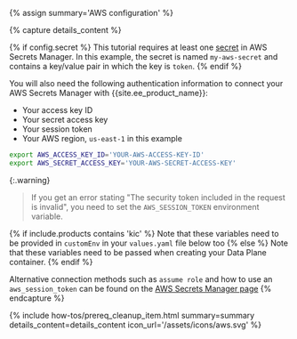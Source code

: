 {% assign summary='AWS configuration' %}

{% capture details_content %}

{% if config.secret %}
This tutorial requires at least one [secret](https://docs.aws.amazon.com/secretsmanager/latest/userguide/create_secret.html) in AWS Secrets Manager. In this example, the secret is named `my-aws-secret` and contains a key/value pair in which the key is `token`.
{% endif %}

You will also need the following authentication information to connect your AWS Secrets Manager with {{site.ee_product_name}}:
- Your access key ID
- Your secret access key
- Your session token
- Your AWS region, `us-east-1` in this example

```sh
export AWS_ACCESS_KEY_ID='YOUR-AWS-ACCESS-KEY-ID'
export AWS_SECRET_ACCESS_KEY='YOUR-AWS-SECRET-ACCESS-KEY'
```

{:.warning}
> If you get an error stating "The security token included in the request is invalid", you need to set the `AWS_SESSION_TOKEN` environment variable.

{% if include.products contains 'kic' %}
Note that these variables need to be provided in `customEnv` in your `values.yaml` file below too
{% else %}
Note that these variables need to be passed when creating your Data Plane container.
{% endif %}

Alternative connection methods such as `assume role` and how to use an `aws_session_token` can be found on the [AWS Secrets Manager page](/gateway/entities/vault/?tab=aws#vault-provider-specific-configuration-parameters)
{% endcapture %}


{% include how-tos/prereq_cleanup_item.html summary=summary details_content=details_content icon_url='/assets/icons/aws.svg' %}